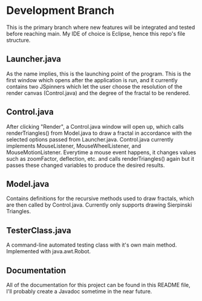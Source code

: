 # Development Branch
This is the primary branch where new features will be integrated and tested before reaching main. My IDE of choice is Eclipse, hence this repo's file structure.

## Launcher.java
As the name implies, this is the launching point of the program. This is the first window which opens after the application is run, and it currently contains two JSpinners which let the user choose the resolution of the render canvas (Control.java) and the degree of the fractal to be rendered.

## Control.java
After clicking "Render", a Control.java window will open up, which calls renderTriangles() from Model.java to draw a fractal in accordance with the selected options passed from Launcher.java.
Control.java currently implements MouseListener, MouseWheelListener, and MouseMotionListener. Everytime a mouse event happens, it changes values such as zoomFactor, deflection, etc. and calls renderTriangles() again but it passes these changed variables to produce the desired results.

## Model.java
Contains definitions for the recursive methods used to draw fractals, which are then called by Control.java.
Currently only supports drawing Sierpinski Triangles.

## TesterClass.java
A command-line automated testing class with it's own main method. Implemented with java.awt.Robot.

## Documentation
All of the documentation for this project can be found in this README file, I'll probably create a Javadoc sometime in the near future.
